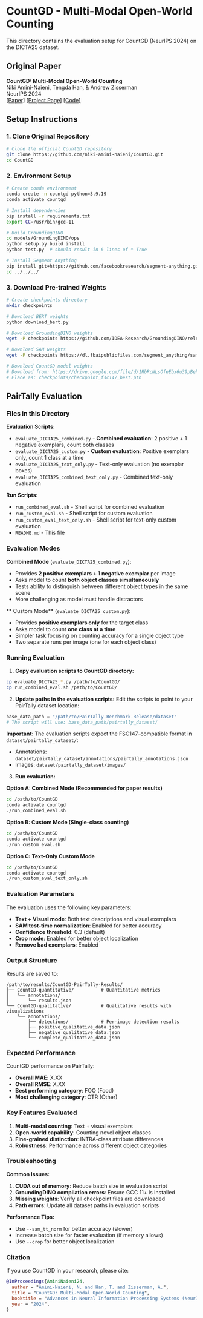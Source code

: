 # CountGD - Multi-Modal Open-World Counting

This directory contains the evaluation setup for CountGD (NeurIPS 2024) on the DICTA25 dataset.

## Original Paper
**CountGD: Multi-Modal Open-World Counting**  
Niki Amini-Naieni, Tengda Han, & Andrew Zisserman  
NeurIPS 2024  
[[Paper]](https://arxiv.org/abs/2407.04619) [[Project Page]](https://www.robots.ox.ac.uk/~vgg/research/countgd/) [[Code]](https://github.com/niki-amini-naieni/CountGD)

## Setup Instructions

### 1. Clone Original Repository
```bash
# Clone the official CountGD repository
git clone https://github.com/niki-amini-naieni/CountGD.git
cd CountGD
```

### 2. Environment Setup
```bash
# Create conda environment
conda create -n countgd python=3.9.19
conda activate countgd

# Install dependencies
pip install -r requirements.txt
export CC=/usr/bin/gcc-11

# Build GroundingDINO
cd models/GroundingDINO/ops
python setup.py build install
python test.py  # should result in 6 lines of * True

# Install Segment Anything
pip install git+https://github.com/facebookresearch/segment-anything.git
cd ../../../
```

### 3. Download Pre-trained Weights
```bash
# Create checkpoints directory
mkdir checkpoints

# Download BERT weights
python download_bert.py

# Download GroundingDINO weights
wget -P checkpoints https://github.com/IDEA-Research/GroundingDINO/releases/download/v0.1.0-alpha2/groundingdino_swinb_cogcoor.pth

# Download SAM weights
wget -P checkpoints https://dl.fbaipublicfiles.com/segment_anything/sam_vit_h_4b8939.pth

# Download CountGD model weights
# Download from: https://drive.google.com/file/d/1RbRcNLsOfeEbx6u39pBehqsgQiexHHrI/view?usp=sharing
# Place as: checkpoints/checkpoint_fsc147_best.pth
```

## PairTally Evaluation

### Files in this Directory

**Evaluation Scripts:**
- `evaluate_DICTA25_combined.py` - **Combined evaluation**: 2 positive + 1 negative exemplars, count both classes
- `evaluate_DICTA25_custom.py` - **Custom evaluation**: Positive exemplars only, count 1 class at a time
- `evaluate_DICTA25_text_only.py` - Text-only evaluation (no exemplar boxes)
- `evaluate_DICTA25_combined_text_only.py` - Combined text-only evaluation

**Run Scripts:**
- `run_combined_eval.sh` - Shell script for combined evaluation
- `run_custom_eval.sh` - Shell script for custom evaluation  
- `run_custom_eval_text_only.sh` - Shell script for text-only custom evaluation
- `README.md` - This file

### Evaluation Modes

**Combined Mode** (`evaluate_DICTA25_combined.py`):
- Provides **2 positive exemplars + 1 negative exemplar** per image
- Asks model to count **both object classes simultaneously**
- Tests ability to distinguish between different object types in the same scene
- More challenging as model must handle distractors

** Custom Mode** (`evaluate_DICTA25_custom.py`):
- Provides **positive exemplars only** for the target class
- Asks model to count **one class at a time**
- Simpler task focusing on counting accuracy for a single object type
- Two separate runs per image (one for each object class)

### Running Evaluation

1. **Copy evaluation scripts to CountGD directory:**
```bash
cp evaluate_DICTA25_*.py /path/to/CountGD/
cp run_combined_eval.sh /path/to/CountGD/
```

2. **Update paths in the evaluation scripts:**
Edit the scripts to point to your PairTally dataset location:
```python
base_data_path = "/path/to/PairTally-Benchmark-Release/dataset"
# The script will use: base_data_path/pairtally_dataset/
```

**Important**: The evaluation scripts expect the FSC147-compatible format in `dataset/pairtally_dataset/`:
- Annotations: `dataset/pairtally_dataset/annotations/pairtally_annotations.json`
- Images: `dataset/pairtally_dataset/images/`

3. **Run evaluation:**

**Option A: Combined Mode (Recommended for paper results)**
```bash
cd /path/to/CountGD
conda activate countgd
./run_combined_eval.sh
```

**Option B: Custom Mode (Single-class counting)**
```bash
cd /path/to/CountGD
conda activate countgd
./run_custom_eval.sh
```

**Option C: Text-Only Custom Mode**
```bash
cd /path/to/CountGD
conda activate countgd
./run_custom_eval_text_only.sh
```

### Evaluation Parameters

The evaluation uses the following key parameters:
- **Text + Visual mode**: Both text descriptions and visual exemplars
- **SAM test-time normalization**: Enabled for better accuracy
- **Confidence threshold**: 0.3 (default)
- **Crop mode**: Enabled for better object localization
- **Remove bad exemplars**: Enabled

### Output Structure

Results are saved to:
```
/path/to/results/CountGD-PairTally-Results/
├── CountGD-quantitative/          # Quantitative metrics
│   └── annotations/
│       └── results.json
└── CountGD-qualitative/           # Qualitative results with visualizations
    └── annotations/
        ├── detections/            # Per-image detection results
        ├── positive_qualitative_data.json
        ├── negative_qualitative_data.json
        └── complete_qualitative_data.json
```

### Expected Performance

CountGD performance on PairTally:
- **Overall MAE**: X.XX
- **Overall RMSE**: X.XX
- **Best performing category**: FOO (Food)
- **Most challenging category**: OTR (Other)

### Key Features Evaluated

1. **Multi-modal counting**: Text + visual exemplars
2. **Open-world capability**: Counting novel object classes
3. **Fine-grained distinction**: INTRA-class attribute differences
4. **Robustness**: Performance across different object categories

### Troubleshooting

**Common Issues:**
1. **CUDA out of memory**: Reduce batch size in evaluation script
2. **GroundingDINO compilation errors**: Ensure GCC 11+ is installed
3. **Missing weights**: Verify all checkpoint files are downloaded
4. **Path errors**: Update all dataset paths in evaluation scripts

**Performance Tips:**
- Use `--sam_tt_norm` for better accuracy (slower)
- Increase batch size for faster evaluation (if memory allows)
- Use `--crop` for better object localization

### Citation

If you use CountGD in your research, please cite:

```bibtex
@InProceedings{AminiNaieni24,
  author = "Amini-Naieni, N. and Han, T. and Zisserman, A.",
  title = "CountGD: Multi-Modal Open-World Counting",
  booktitle = "Advances in Neural Information Processing Systems (NeurIPS)",
  year = "2024",
}
```
